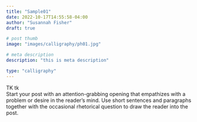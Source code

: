 ```yaml
---
title: "Sample01"
date: 2022-10-17T14:55:58-04:00
author: "Susannah Fisher"
draft: true

# post thumb
image: "images/calligraphy/ph01.jpg"

# meta description
description: "this is meta description"

type: "calligraphy"
---
```


<figcaption>TK tk</figcaption>
Start your post with an attention-grabbing opening that empathizes with a problem or desire in the reader’s mind. Use short sentences and paragraphs together with the occasional rhetorical question to draw the reader into the post. 

